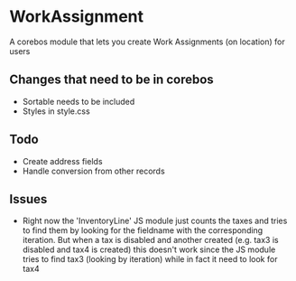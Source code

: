 # WorkAssignment
A corebos module that lets you create Work Assignments (on location) for users

## Changes that need to be in corebos
- Sortable needs to be included
- Styles in style.css

## Todo
- Create address fields
- Handle conversion from other records

## Issues
- Right now the 'InventoryLine' JS module just counts the taxes and tries to find them by
  looking for the fieldname with the corresponding iteration. But when a tax is disabled and
  another created (e.g. tax3 is disabled and tax4 is created) this doesn't work since the
  JS module tries to find tax3 (looking by iteration) while in fact it need to look for tax4